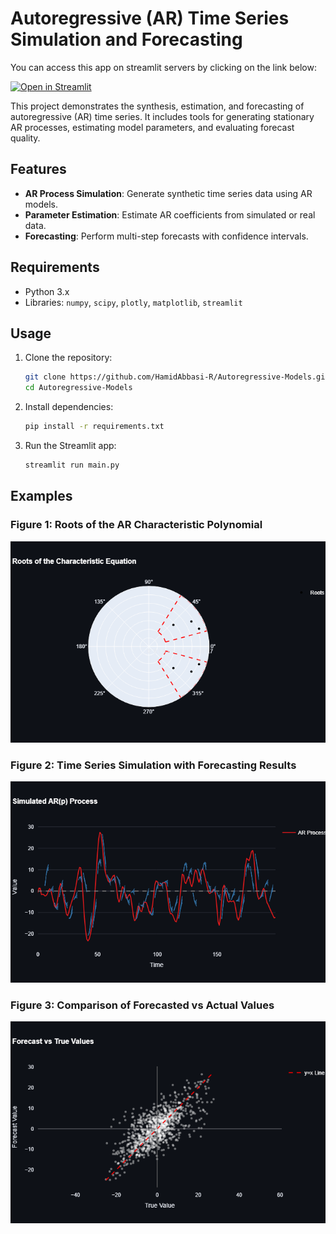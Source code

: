 # Autoregressive (AR) Time Series Simulation and Forecasting
You can access this app on streamlit servers by clicking on the link below:

[![Open in Streamlit](https://static.streamlit.io/badges/streamlit_badge_black_white.svg)](https://hamidabbasi-r-autoregressive-models-main-uaried.streamlit.app/)

This project demonstrates the synthesis, estimation, and forecasting of autoregressive (AR) time series. It includes tools for generating stationary AR processes, estimating model parameters, and evaluating forecast quality.

## Features
- **AR Process Simulation**: Generate synthetic time series data using AR models.
- **Parameter Estimation**: Estimate AR coefficients from simulated or real data.
- **Forecasting**: Perform multi-step forecasts with confidence intervals.

## Requirements
- Python 3.x
- Libraries: `numpy`, `scipy`, `plotly`, `matplotlib`, `streamlit`

## Usage
1. Clone the repository:
   ```bash
   git clone https://github.com/HamidAbbasi-R/Autoregressive-Models.git
   cd Autoregressive-Models
   ```
2. Install dependencies:
   ```bash
   pip install -r requirements.txt
   ```
3. Run the Streamlit app:
   ```bash
   streamlit run main.py
   ```
## Examples

### Figure 1: Roots of the AR Characteristic Polynomial
![roots](imgs/roots.png)

### Figure 2: Time Series Simulation with Forecasting Results
![Figure 2 Placeholder](imgs/time_series.png)

### Figure 3: Comparison of Forecasted vs Actual Values
![Figure 3 Placeholder](imgs/forecast_true.png)